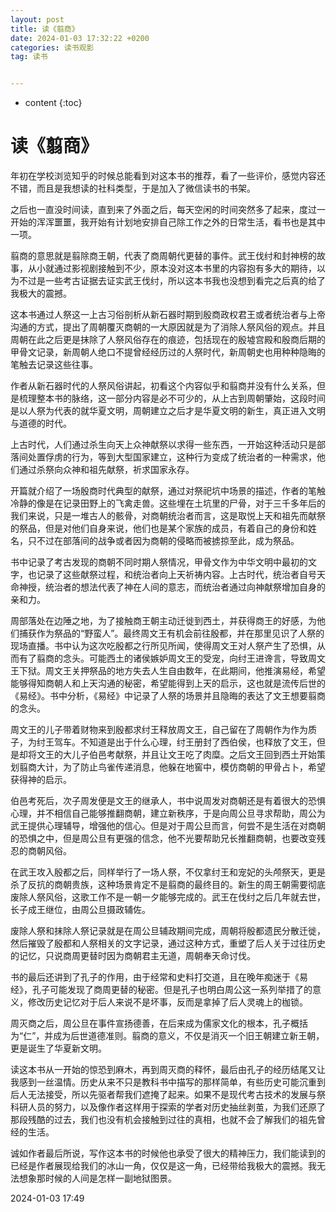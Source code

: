 ```yaml
---
layout: post
title: 读《翦商》
date: 2024-01-03 17:32:22 +0200
categories: 读书观影
tag: 读书


---
```


* content
{:toc}


# 读《翦商》

年初在学校浏览知乎的时候总能看到对这本书的推荐，看了一些评价，感觉内容还不错，而且是我想读的社科类型，于是加入了微信读书的书架。

之后也一直没时间读，直到来了外面之后，每天空闲的时间突然多了起来，度过一开始的浑浑噩噩，我开始有计划地安排自己除工作之外的日常生活，看书也是其中一项。

翦商的意思就是翦除商王朝，代表了商周朝代更替的事件。武王伐纣和封神榜的故事，从小就通过影视剧接触到不少，原本没对这本书里的内容抱有多大的期待，以为不过是一些考古证据去证实武王伐纣，所以这本书我也没想到看完之后真的给了我极大的震撼。

这本书通过人祭这一上古习俗剖析从新石器时期到殷商政权君王或者统治者与上帝沟通的方式，提出了周朝覆灭商朝的一大原因就是为了消除人祭风俗的观点。并且周朝在此之后更是抹除了人祭风俗存在的痕迹，包括现在的殷墟宫殿和殷商后期的甲骨文记录，新周朝人绝口不提曾经经历过的人祭时代，新周朝史也用种种隐晦的笔触去记录这些往事。

作者从新石器时代的人祭风俗讲起，初看这个内容似乎和翦商并没有什么关系，但是梳理整本书的脉络，这一部分内容是必不可少的，从上古到周朝肇始，这段时间是以人祭为代表的就华夏文明，周朝建立之后才是华夏文明的新生，真正进入文明与道德的时代。

上古时代，人们通过杀生向天上众神献祭以求得一些东西，一开始这种活动只是部落间处置俘虏的行为，等到大型国家建立，这种行为变成了统治者的一种需求，他们通过杀祭向众神和祖先献祭，祈求国家永存。

开篇就介绍了一场殷商时代典型的献祭，通过对祭祀坑中场景的描述，作者的笔触冷静的像是在记录田野上的飞禽走兽。这些埋在土坑里的尸骨，对于三千多年后的我们来说，只是一堆古人的骸骨，对商朝统治者而言，这是取悦上天和祖先而献祭的祭品，但是对他们自身来说，他们也是某个家族的成员，有着自己的身份和姓名，只不过在部落间的战争或者因为商朝的侵略而被掳掠至此，成为祭品。

书中记录了考古发现的商朝不同时期人祭情况，甲骨文作为中华文明中最初的文字，也记录了这些献祭过程，和统治者向上天祈祷内容。上古时代，统治者自号天命神授，统治者的想法代表了神在人间的意志，而统治者通过向神献祭增加自身的亲和力。

周部落处在边陲之地，为了接触商王朝主动迁徙到西土，并获得商王的好感，为他们捕获作为祭品的“野蛮人”。最终周文王有机会前往殷都，并在那里见识了人祭的现场直播。书中认为这次吃殷都之行所见所闻，使得周文王对人祭产生了恐惧，从而有了翦商的念头。可能西土的诸侯嫉妒周文王的受宠，向纣王进谗言，导致周文王下狱。周文王关押祭品的地方失去人生自由数年，在此期间，他推演易经，希望能够得知商朝人和上天沟通的秘密，希望能得到上天的启示，这也就是流传后世的《易经》。书中分析，《易经》中记录了人祭的场景并且隐晦的表达了文王想要翦商的念头。

周文王的儿子带着财物来到殷都求纣王释放周文王，自己留在了周朝作为作为质子，为纣王驾车。不知道是出于什么心理，纣王册封了西伯侯，也释放了文王，但是却将文王的大儿子伯邑考献祭，并且让文王吃了肉糜。之后文王回到西土开始策划翦商大计，为了防止鸟雀传递消息，他躲在地窖中，模仿商朝的甲骨占卜，希望获得神的启示。

伯邑考死后，次子周发便是文王的继承人，书中说周发对商朝还是有着很大的恐惧心理，并不相信自己能够推翻商朝，建立新秩序，于是向周公旦寻求帮助，周公为武王提供心理辅导，增强他的信心。但是对于周公旦而言，何尝不是生活在对商朝的恐惧之中，但是周公旦有更强的信念，他不光要帮助兄长推翻商朝，也要改变残忍的商朝风俗。

在武王攻入殷都之后，同样举行了一场人祭，不仅拿纣王和宠妃的头颅祭天，更是杀了反抗的商朝贵族，这种场景肯定不是翦商的最终目的。新生的周王朝需要彻底废除人祭风俗，这歌工作不是一朝一夕能够完成的。武王在伐纣之后几年就去世，长子成王继位，由周公旦摄政辅佐。

废除人祭和抹除人祭记录就是在周公旦辅政期间完成，周朝将殷都遗民分散迁徙，然后摧毁了殷都和人祭相关的文字记录，通过这种方式，重塑了后人关于过往历史的记忆，只说商周更替时因为商朝君主无道，周朝奉天命讨伐。

书的最后还讲到了孔子的作用，由于经常和史料打交道，且在晚年痴迷于《易经》，孔子可能发现了商周更替的秘密。但是孔子也明白周公这一系列举措了的意义，修改历史记忆对于后人来说不是坏事，反而是拿掉了后人灵魂上的枷锁。

周灭商之后，周公旦在事件宣扬德善，在后来成为儒家文化的根本，孔子概括为“仁”，并成为后世道德准则。翦商的意义，不仅是消灭一个旧王朝建立新王朝，更是诞生了华夏新文明。

读这本书从一开始的惊恐到麻木，再到周灭商的释怀，最后由孔子的经历结尾又让我感到一丝温情。历史从来不只是教科书中描写的那样简单，有些历史可能沉重到后人无法接受，所以先驱者帮我们遮掩了起来。如果不是现代考古技术的发展与祭科研人员的努力，以及像作者这样用于探索的学者对历史抽丝剥茧，为我们还原了那段残酷的过去，我们也没有机会接触到过往的真相，也就不会了解我们的祖先曾经的生活。

诚如作者最后所说，写作这本书的时候他也承受了很大的精神压力，我们能读到的已经是作者展现给我们的冰山一角，仅仅是这一角，已经带给我极大的震撼。我无法想象那时候的人间是怎样一副地狱图景。

2024-01-03 17:49